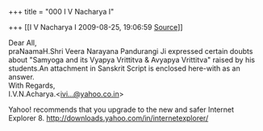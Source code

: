 +++
title = "000 I V Nacharya I"

+++
[[I V Nacharya I	2009-08-25, 19:06:59 [Source](https://groups.google.com/g/bvparishat/c/IMUZU52Vqz8)]]



Dear All,  
praNaamaH.Shri Veera Narayana Pandurangi Ji expressed certain doubts about "Samyoga and its Vyapya Vrittitva & Avyapya Vrittitva" raised by his  
students.An attachment in Sanskrit Script is enclosed here-with as an answer.  
With Regards,  
I.V.N.Acharya.\<[ivi...@yahoo.co.in]()\>

  
Yahoo! recommends that you upgrade to the new and safer Internet Explorer 8. <http://downloads.yahoo.com/in/internetexplorer/>

